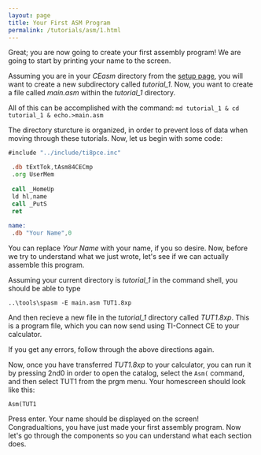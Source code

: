 ```yaml
---
layout: page
title: Your First ASM Program
permalink: /tutorials/asm/1.html
---
```


Great; you are now going to create your first assembly program! We are going to start by printing your name to the screen.

Assuming you are in your *CEasm* directory from the [setup page]({site.basurl}/setup), you will want to create a new subdirectory called *tutorial_1*. Now, you want to create a file called *main.asm* within the *tutorial_1* directory.

All of this can be accomplished with the command: ```md tutorial_1 & cd tutorial_1 & echo.>main.asm```

The directory sturcture is organized, in order to prevent loss of data when moving through these tutorials. Now, let us begin with some code:

```asm
#include "../include/ti8pce.inc"

 .db tExtTok,tAsm84CECmp
 .org UserMem
 
 call _HomeUp
 ld hl,name
 call _PutS
 ret
 
name:
 .db "Your Name",0
```

You can replace *Your Name* with your name, if you so desire. Now, before we try to understand what we just wrote, let's see if we can actually assemble this program.

Assuming your current directory is *tutorial_1* in the command shell, you should be able to type

```
..\tools\spasm -E main.asm TUT1.8xp
```

And then recieve a new file in the *tutorial_1* directory called *TUT1.8xp*. This is a program file, which you can now send using TI-Connect CE to your calculator.

If you get any errors, follow through the above directions again.

Now, once you have transferred *TUT1.8xp* to your calculator, you can run it by pressing <span class='calcButton'>2nd</span><span class='calcButton'>0</span> in order to open the catalog, select the `Asm(` command, and then select TUT1 from the <span class='calcButton'>prgm</span> menu. Your homescreen should look like this:

```
Asm(TUT1
```

Press enter. Your name should be displayed on the screen! Congradualtions, you have just made your first assembly program. Now let's go through the components so you can understand what each section does.
